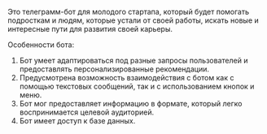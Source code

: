 Это телеграмм-бот для молодого стартапа, который будет помогать подросткам и людям, которые устали от своей работы, искать новые и интересные пути для развития своей карьеры. 

Особенности бота:
1. Бот умеет адаптироваться под разные запросы пользователей и предоставлять персонализированные рекомендации.
2. Предусмотрена возможность взаимодействия с ботом как с помощью текстовых сообщений, так и с использованием кнопок и меню.
3. Бот мог предоставляет информацию в формате, который легко воспринимается целевой аудиторией.
4. Бот имеет доступ к базе данных.
